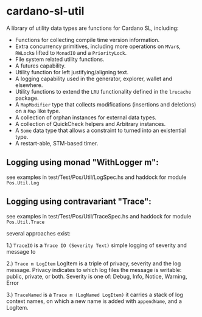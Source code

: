 # cardano-sl-util

A library of utility data types are functions for Cardano SL, including:

* Functions for collecting compile time version information.
* Extra concurrency primitives, including more operations on `MVar`s, `RWLock`s
  lifted to `MonadIO` and a `PriorityLock`.
* File system related utility functions.
* A futures capability.
* Utility function for left justifying/aligning text.
* A logging capability used in the generator, explorer, wallet and elsewhere.
* Utility functions to extend the `LRU` functionality defined in the `lrucache`
  package.
* A `MapModifier` type that collects modifications (insertions and deletions) on
  a `Map` like type.
* A collection of orphan instances for external data types.
* A collection of QuickCheck helpers and Arbitrary instances.
* A `Some` data type that allows a constraint to turned into an existential type.
* A restart-able, STM-based timer.

## Logging using monad "WithLogger m": 

see examples in test/Test/Pos/Util/LogSpec.hs
and haddock for module `Pos.Util.Log`

## Logging using contravariant "Trace": 

see examples in test/Test/Pos/Util/TraceSpec.hs
and haddock for module `Pos.Util.Trace`

several approaches exist:

1.) `TraceIO` is a `Trace IO (Severity Text)`
    simple logging of severity and message to 

2.) `Trace m LogItem`
    LogItem is a triple of privacy, severity and the log message.
    Privacy indicates to which log files the message is writable: 
    public, private, or both.
    Severity is one of: Debug, Info, Notice, Warning, Error

3.) `TraceNamed` is a `Trace m (LogNamed LogItem)`
    it carries a stack of log context names, on which a new name
    is added with `appendName`, and a LogItem.

